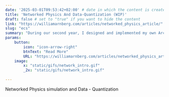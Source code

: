 ```yaml
---
date: '2025-03-01T09:53:42+02:00' # date in which the content is created - defaults to "today"
title: 'Networked Physics And Data-Quantization (WIP)'
draft: false # set to "true" if you want to hide the content 
link: "https://williamarnberg.com/articles/networked_physics_article/" # optional URL to link the logo to
slug: "ecs"
summary: "During our second year, I designed and implemented my own Archetype-based ECS in my own game engine."
params:
    button:
        icon: "icon-arrow-right"
        btnText: "Read More"
        URL: "https://williamarnberg.com/articles/networked_physics_article/"
    image:  
        x: "static/gifs/network_intro.gif"
        _2x: "static/gifs/network_intro.gif"
       
---
```


Networked Physics simulation and Data - Quantization
